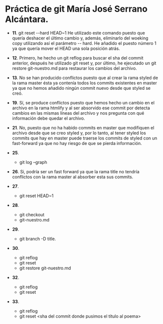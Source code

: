 # Práctica de git María José Serrano Alcántara.

- **11**.  git reset --hard HEAD~1
He utilizado este comando puesto que quería deshacer el último cambio y, además, eliminarlo del woeking copy utilizando así el parámetro -- hard. He añadido el puesto número 1 ya que quería mover el HEAD  una sola posición atrás.

- **12**. Primero, he hecho un git reflog para buscar el sha del commit anterior, después he utilizado git reset <sha del commit anterior> y, por último, he ejecutado un git restore git-nuestro.md para restaurar los cambios del archivo.

- **13**. No se han producido conflictos puesto que al crear la rama styled de la rama master ésta ya contenía todos los commits existentes en master ya que no hemos añadido ningún commit nuevo desde que styled se creó.

- **19**. Sí, se produce conflictos puesto que hemos hecho un cambio en el archivo <git-nuestro> en la rama htmlify y al ser absorvido ese commit por <styled> detecta cambios en las mismas líneas del archivo y nos pregunta con qué información debe quedar el archivo.

- **21**. No, puesto que no ha habido commits en master que modifiquen el archivo desde que se creo styled y, por lo tanto, al tener styled los commits que hay en master puede traerse los commits de styled con un fast-forward ya que no hay riesgo de que se pierda información.

- **25**. 
    + git log –graph

- **26**. Si, podría ser un fast forward ya que la rama title no tendría conflictos con la rama master al absorber esta sus commits.

- **27**. 
    + git reset HEAD~1

- **28**.
    +  git checkout 
    + git-nuestro.md

- **29**. 
    + git branch -D title.

- **30**. 
    + git reflog
    + git reset <SHA del commit del merge>
    + git restore git-nuestro.md

- **32**.
    + git reflog
    + git reset <sha del primer commit>

- **33**. 
    + git reflog
    + git reset <sha del commit donde pusimos el título al poema>
